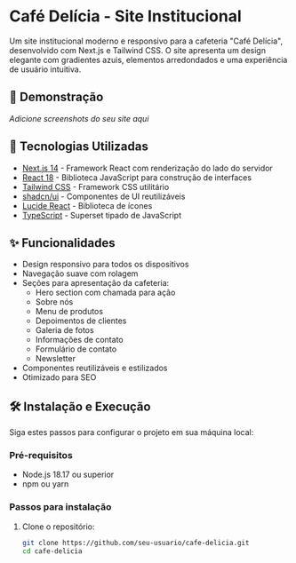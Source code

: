 # Café Delícia - Site Institucional


Um site institucional moderno e responsivo para a cafeteria "Café Delícia", desenvolvido com Next.js e Tailwind CSS. O site apresenta um design elegante com gradientes azuis, elementos arredondados e uma experiência de usuário intuitiva.

## 📸 Demonstração

*Adicione screenshots do seu site aqui*

## 🚀 Tecnologias Utilizadas

- [Next.js 14](https://nextjs.org/) - Framework React com renderização do lado do servidor
- [React 18](https://reactjs.org/) - Biblioteca JavaScript para construção de interfaces
- [Tailwind CSS](https://tailwindcss.com/) - Framework CSS utilitário
- [shadcn/ui](https://ui.shadcn.com/) - Componentes de UI reutilizáveis
- [Lucide React](https://lucide.dev/) - Biblioteca de ícones
- [TypeScript](https://www.typescriptlang.org/) - Superset tipado de JavaScript

## ✨ Funcionalidades

- Design responsivo para todos os dispositivos
- Navegação suave com rolagem
- Seções para apresentação da cafeteria:
  - Hero section com chamada para ação
  - Sobre nós
  - Menu de produtos
  - Depoimentos de clientes
  - Galeria de fotos
  - Informações de contato
  - Formulário de contato
  - Newsletter
- Componentes reutilizáveis e estilizados
- Otimizado para SEO

## 🛠️ Instalação e Execução

Siga estes passos para configurar o projeto em sua máquina local:

### Pré-requisitos

- Node.js 18.17 ou superior
- npm ou yarn

### Passos para instalação

1. Clone o repositório:
   ```bash
   git clone https://github.com/seu-usuario/cafe-delicia.git
   cd cafe-delicia